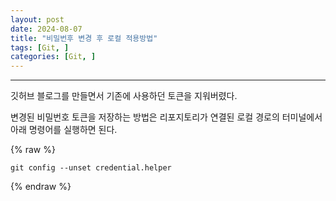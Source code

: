 ```yaml
---
layout: post
date: 2024-08-07
title: "비밀번후 변경 후 로컬 적용방법"
tags: [Git, ]
categories: [Git, ]
---
```



---


깃허브 블로그를 만들면서 기존에 사용하던 토큰을 지워버렸다.


변경된 비밀번호 토큰을 저장하는 방법은 리포지토리가 연결된 로컬 경로의 터미널에서 아래 명령어를 실행하면 된다.



{% raw %}
```text
git config --unset credential.helper
```
{% endraw %}


